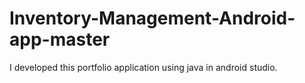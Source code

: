 # Inventory-Management-Android-app-master
I developed this portfolio application using java in android studio.
